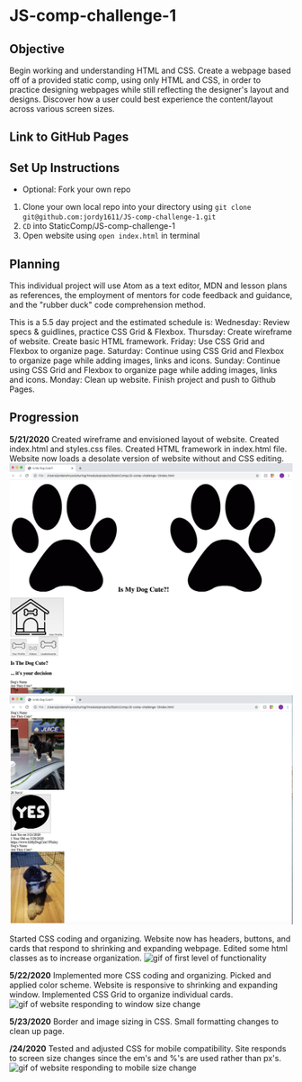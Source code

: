 # JS-comp-challenge-1

## Objective
Begin working and understanding HTML and CSS. Create a webpage based off of a provided static comp, using only HTML and CSS, in order to practice designing webpages while still reflecting the designer's layout and designs. Discover how a user could best experience the content/layout across various screen sizes.

## Link to GitHub Pages

## Set Up Instructions
* Optional: Fork your own repo
1. Clone your own local repo into your directory using `git clone git@github.com:jordy1611/JS-comp-challenge-1.git`
2. `CD` into StaticComp/JS-comp-challenge-1
3. Open website using `open index.html` in terminal

## Planning
This individual project will use Atom as a text editor, MDN and lesson plans as references, the employment of mentors for code feedback and guidance, and the "rubber duck" code comprehension method.

This is a 5.5 day project and the estimated schedule is:
Wednesday: Review specs & guidlines, practice CSS Grid & Flexbox.
Thursday: Create wireframe of website. Create basic HTML framework.
Friday: Use CSS Grid and Flexbox to organize page.
Saturday: Continue using CSS Grid and Flexbox to organize page while adding images, links and icons.
Sunday: Continue using CSS Grid and Flexbox to organize page while adding images, links and icons.
Monday: Clean up website. Finish project and push to Github Pages.

## Progression
**5/21/2020**
Created wireframe and envisioned layout of website. Created index.html and styles.css files. Created HTML framework in index.html file. Website now loads a desolate version of website without and CSS editing.
![screenshot of page with only img-scaling CSS](/assets/htmlScreenshot1.png)
![screenshot of page with only img-scaling CSS](/assets/htmlScreenshot2.png)

Started CSS coding and organizing. Website now has headers, buttons, and cards that respond to shrinking and expanding webpage. Edited some html classes as to increase organization.
![gif of first level of functionality](/assets/staticcomp1.gif)

**5/22/2020**
Implemented more CSS coding and organizing. Picked and applied color scheme. Website is responsive to shrinking and expanding window. Implemented CSS Grid to organize individual cards.
![gif of website responding to window size change](/assets/finalCapture1.gif)

**5/23/2020**
Border and image sizing in CSS. Small formatting changes to clean up page.

**/24/2020**
Tested and adjusted CSS for mobile compatibility. Site responds to screen size changes since the em's and %'s are used rather than px's.
![gif of website responding to mobile size change](/assets/finalCapture2.gif)
